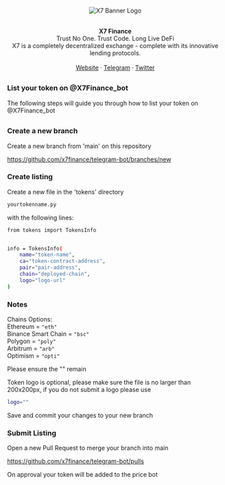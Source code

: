 <p align="center">
  <img src="https://assets.x7finance.org/images/svgs/x7.svg" alt="X7 Banner Logo" />
</p>

<br />
<div align="center"><strong>X7 Finance</strong></div>
<div align="center">Trust No One. Trust Code. Long Live DeFi</div>
<div align="center">X7 is a completely decentralized exchange - complete with its innovative lending protocols.</div>
<br />
<div align="center">
<a href="https://www.x7finance.org/">Website</a> 
<span> · </span>
<a href="https://t.me/X7m105portal">Telegram</a> 
<span> · </span>
<a href="https://twitter.com/X7_Finance">Twitter</a>
</div>

##

### List your token on @X7Finance_bot

The following steps will guide you through how to list your token on @X7Finance_bot

##

### Create a new branch 

Create a new branch from 'main' on this repository

https://github.com/x7finance/telegram-bot/branches/new

### Create listing

Create a new file in the 'tokens' directory 

```bash
yourtokenname.py
```

with the following lines:

```bash
from tokens import TokensInfo


info = TokensInfo(
    name="token-name",
    ca="token-contract-address",
    pair="pair-address",
    chain="deployed-chain",
    logo="logo-url"
)
```

### Notes

Chains Options:\
Ethereum = ```"eth"```\
Binance Smart Chain = ```"bsc"```\
Polygon = ```"poly"```\
Arbitrum = ```"arb"```\
Optimism = ```"opti"```

Please ensure the "" remain

Token logo is optional, please make sure the file is no larger than 200x200px, if you do not submit a logo please use

```bash
logo=""
```

Save and commit your changes to your new branch

### Submit Listing

Open a new Pull Request to merge your branch into main

https://github.com/x7finance/telegram-bot/pulls

On approval your token will be added to the price bot

##